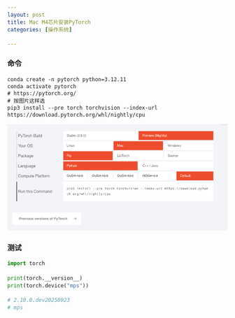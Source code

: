 ```yaml
---
layout: post
title: Mac M4芯片安装PyTorch
categories: [操作系统]

---
```


### 命令

```shell
conda create -n pytorch python=3.12.11
conda activate pytorch
# https://pytorch.org/
# 按图片这样选
pip3 install --pre torch torchvision --index-url https://download.pytorch.org/whl/nightly/cpu
```

![image-20250924190613167](../../../../assets/images/post/image-20250924190613167.png)

### 测试

```python
import torch

print(torch.__version__)
print(torch.device("mps"))

# 2.10.0.dev20250923
# mps
```

